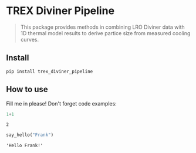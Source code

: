 # TREX Diviner Pipeline
> This package provides methods in combining LRO Diviner data with 1D thermal model results to derive partice size from measured cooling curves.


## Install

`pip install trex_diviner_pipeline`

## How to use

Fill me in please! Don't forget code examples:

```python
1+1
```




    2



```python
say_hello("Frank")
```




    'Hello Frank!'


